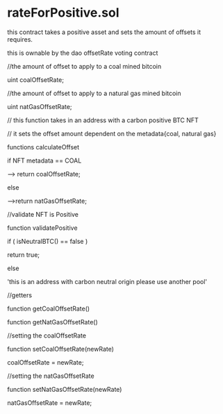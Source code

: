 # rateForPositive.sol

this contract takes a positive asset and sets the amount of offsets it requires.

this is ownable by the dao offsetRate voting contract&#x20;



//the amount of offset to apply to a coal mined bitcoin

uint coalOffsetRate;

//the amount of offset to apply to a natural gas mined bitcoin

uint natGasOffsetRate;



// this function takes in an address with a carbon positive BTC NFT&#x20;

// it sets the offset amount dependent on the metadata{coal, natural gas}

functions calculateOffset

if NFT metadata == COAL

\--> return coalOffsetRate;

else&#x20;

\-->return natGasOffsetRate;



//validate NFT is Positive

function validatePositive

if ( isNeutralBTC() == false  )

return true;

else&#x20;

'this is an address with carbon neutral origin please use another pool'&#x20;



//getters&#x20;

function getCoalOffsetRate()

function getNatGasOffsetRate()



//setting the coalOffsetRate

function setCoalOffsetRate(newRate)

coalOffsetRate = newRate;

//setting the natGasOffsetRate

function setNatGasOffsetRate(newRate)

natGasOffsetRate = newRate;

